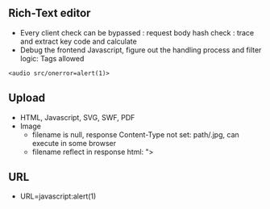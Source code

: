 ## Rich-Text editor
- Every client check can be bypassed : request body hash check : trace and extract key code and calculate
- Debug the frontend Javascript, figure out the handling process and filter logic: Tags allowed 
```
<audio src/onerror=alert(1)>
```


## Upload
- HTML, Javascript, SVG, SWF, PDF
- Image
  - filename is null, response Content-Type not set: path/.jpg, can execute in some browser
  - filename reflect in response html: "><script>alert(1)</script>

## URL
- URL=javascript:alert(1)
